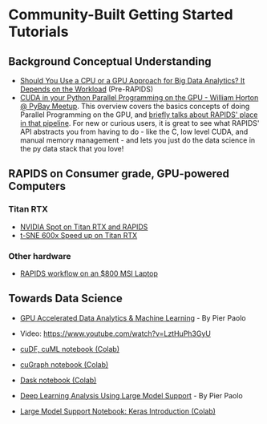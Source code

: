 # Community-Built Getting Started Tutorials

## Background Conceptual Understanding
- [Should You Use a CPU or a GPU Approach for Big Data Analytics? It Depends on the Workload](https://www.youtube.com/watch?v=lwlZbkFLAmQ) (Pre-RAPIDS)
- [CUDA in your Python Parallel Programming on the GPU - William Horton @ PyBay Meetup](https://www.youtube.com/watch?v=c9Ezk6d3IuY).  This overview covers the basics concepts of doing Parallel Programming on the GPU, and [briefly talks about RAPIDS' place in that pipeline](https://youtu.be/c9Ezk6d3IuY?t=647).  For new or curious users, it is great to see what RAPIDS' API abstracts you from having to do - like the C, low level CUDA, and manual memory management - and lets you just do the data science in the py data stack that you love!

## RAPIDS on Consumer grade, GPU-powered Computers

### Titan RTX
- [NVIDIA Spot on Titan RTX and RAPIDS](https://www.youtube.com/watch?v=tsWPeZTLpkU)
- [t-SNE 600x Speed up on Titan RTX](https://www.youtube.com/watch?v=_4OehmMYr44)

### Other hardware
- [RAPIDS workflow on an $800 MSI Laptop](https://www.youtube.com/watch?v=7Bw1OqVuLtQ)



## Towards Data Science

- [GPU Accelerated Data Analytics & Machine Learning](https://towardsdatascience.com/gpu-accelerated-data-analytics-machine-learning-963aebe956ce) - By Pier Paolo

 - Video: https://www.youtube.com/watch?v=LztHuPh3GyU

 - [cuDF, cuML notebook (Colab)](https://drive.google.com/open?id=1oEoAxBbZONUqm4gt9w2PIzmLTa7IjjV9)
 - [cuGraph notebook (Colab)](https://drive.google.com/open?id=1cb40U3gdXZ7ASQsWZypzBFrrFOKpvnbB)
 - [Dask notebook (Colab)](https://drive.google.com/open?id=1jrHoqh_zH7lIsWNsyfRaq0aUARkkW1s2)


- [Deep Learning Analysis Using Large Model Support](https://towardsdatascience.com/deep-learning-analysis-using-large-model-support-3a67a919255) - By Pier Paolo
 - [Large Model Support Notebook: Keras Introduction (Colab)](https://drive.google.com/open?id=1_y81JZWOh4nWUxiY3eaO4FVpxBCB1uN1)